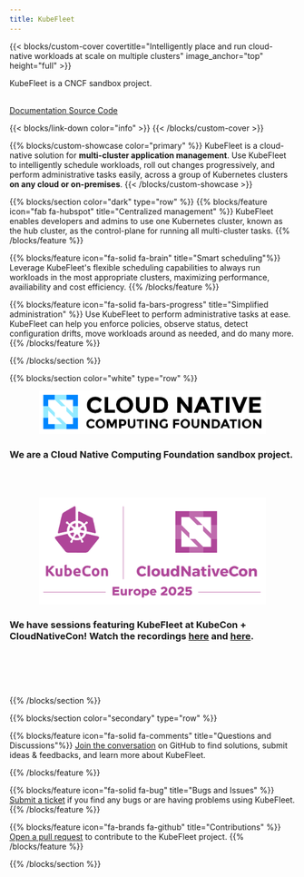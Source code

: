```yaml
---
title: KubeFleet
---
```


{{< blocks/custom-cover covertitle="Intelligently place and run cloud-native workloads at scale on multiple clusters" image_anchor="top" height="full" >}}
<!--<p class="h1">Intelligently place and run cloud-native workloads at scale on multiple clusters.</p>
<br>-->
<p class="h3">KubeFleet is a CNCF sandbox project.</p>
<br>
<a class="btn btn-lg btn-dark me-3 mb-4" href="/docs/">Documentation <i class="fas fa-arrow-alt-circle-right ms-2"></i></a>
<a class="btn btn-lg btn-secondary me-3 mb-4" href="https://github.com/kubefleet-dev/kubefleet">Source Code <i class="fab fa-github ms-2 "></i></a>
<p class="lead mt-5"></p>

{{< blocks/link-down color="info" >}}
{{< /blocks/custom-cover >}}

{{% blocks/custom-showcase color="primary" %}}
KubeFleet is a cloud-native solution for <b>multi-cluster application management</b>. Use KubeFleet to intelligently schedule workloads,
roll out changes progressively, and perform administrative tasks easily, across a group of Kubernetes clusters <b>on any cloud or on-premises</b>.
{{< /blocks/custom-showcase >}}

{{% blocks/section color="dark" type="row" %}}
{{% blocks/feature icon="fab fa-hubspot" title="Centralized management" %}}
KubeFleet enables developers and admins to use one Kubernetes cluster, known as the hub cluster, as the control-plane for running all multi-cluster tasks.
{{% /blocks/feature %}}

{{% blocks/feature icon="fa-solid fa-brain" title="Smart scheduling"%}}
Leverage KubeFleet's flexible scheduling capabilities to always run workloads in the most appropriate clusters, maximizing performance, availiability and cost efficiency.
{{% /blocks/feature %}}

{{% blocks/feature icon="fa-solid fa-bars-progress" title="Simplified administration" %}}
Use KubeFleet to perform administrative tasks at ease. KubeFleet can help you enforce policies, observe status, detect configuration drifts, move workloads around as needed, and do many more. 
{{% /blocks/feature %}}

{{% /blocks/section %}}

{{% blocks/section color="white" type="row" %}}
<div style="position: relative; width: 100%;">
  <div style="position: relative; width: 400px; left: calc(50% - 200px);">
    <img src="images/logos/cncf-color.svg">
  </div>
</div>
<p>
  <h3 class="text-center">
  We are a Cloud Native Computing Foundation sandbox project.
  </h3><br><br>
</p>
<div style="position: relative; width: 100%;">
  <div style="position: relative; width: 400px; left: calc(50% - 200px);">
    <img src="images/logos/kccnc-eu-2025-color.svg">
  </div>
</div>
<p>
  <h3 class="text-center">
  We have sessions featuring KubeFleet at KubeCon + CloudNativeCon! Watch the recordings <a href="https://www.youtube.com/watch?v=I9GV4N23dvE&si=kdADu4pIo5gMu0lW">here</a> and
  <a href="https://www.youtube.com/watch?v=6c8Rh_vrIA4">here</a>.
  </h3><br><br>
</p>
<br>

{{% /blocks/section %}}


{{% blocks/section color="secondary" type="row" %}}

{{% blocks/feature icon="fa-solid fa-comments" title="Questions and Discussions"%}}
<a href="https://github.com/kubefleet-dev/kubefleet/discussions">Join the conversation</a> on GitHub to find solutions, submit ideas & feedbacks, and learn more about KubeFleet.

{{% /blocks/feature %}}

{{% blocks/feature icon="fa-solid fa-bug" title="Bugs and Issues" %}}
<a href="https://github.com/kubefleet-dev/kubefleet/issues">Submit a ticket</a> if you find any bugs or are having problems using KubeFleet.
{{% /blocks/feature %}}

{{% blocks/feature icon="fa-brands fa-github" title="Contributions" %}}
<a href="https://github.com/kubefleet-dev/kubefleet/pulls">Open a pull request</a> to contribute to the KubeFleet project.
{{% /blocks/feature %}}

{{% /blocks/section %}}

